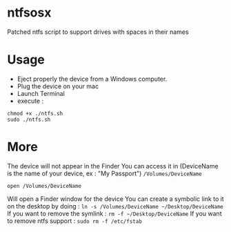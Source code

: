 ntfsosx
=======

Patched ntfs script to support drives with spaces in their names

Usage
=====

* Eject properly the device from a Windows computer.
* Plug the device on your mac
* Launch Terminal
* execute :
~~~
chmod +x ./ntfs.sh
sudo ./ntfs.sh
~~~

More
====

The device will not appear in the Finder
You can access it in (DeviceName is the name of your device, ex : "My Passport") `/Volumes/DeviceName`
~~~
open /Volumes/DeviceName
~~~
Will open a Finder window for the device
You can create a symbolic link to it on the desktop by doing : `ln -s /Volumes/DeviceName ~/Desktop/DeviceName`
If you want to remove the symlink : `rm -f ~/Desktop/DeviceName`
If you want to remove ntfs support : `sudo rm -f /etc/fstab`
